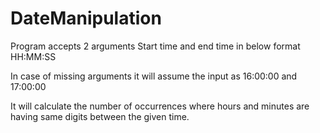 # DateManipulation
Program accepts 2 arguments Start time and end time in below format
HH:MM:SS

In case of missing arguments it will assume the input as 16:00:00 and 17:00:00

It will calculate the number of occurrences where hours and minutes are having same digits between the given time.
